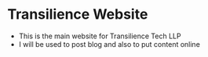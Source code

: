 # Transilience Website

- This is the main website for Transilience Tech LLP
- I will be used to post blog and also to put content online

